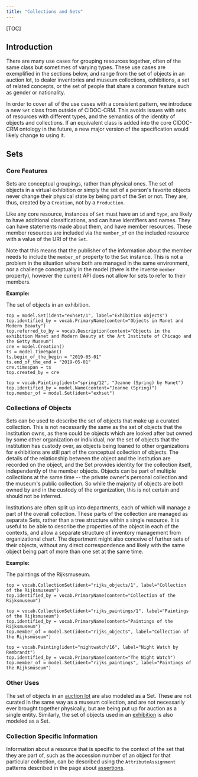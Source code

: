 ```yaml
---
title: "Collections and Sets"
---
```


[TOC]

## Introduction

There are many use cases for grouping resources together, often of the same class but sometimes of varying types.  These use cases are exemplified in the sections below, and range from the set of objects in an auction lot, to dealer inventories and museum collections, exhibitions, a set of related concepts, or the set of people that share a common feature such as gender or nationality.

In order to cover all of the use cases with a consistent pattern, we introduce a new `Set` class from outside of CIDOC-CRM. This avoids issues with sets of resources with different types, and the semantics of the identity of objects and collections. If an equivalent class is added into the core CIDOC-CRM ontology in the future, a new major version of the specification would likely change to using it.

## Sets

### Core Features

Sets are conceptual groupings, rather than physical ones.  The set of objects in a virtual exhibition or simply the set of a person's favorite objects never change their physical state by being part of the Set or not.  They are, thus, created by a `Creation`, not by a `Production`.

Like any core resource, instances of `Set` must have an `id` and `type`, are likely to have additional classifications, and can have identifiers and names. They can have statements made about them, and have member resources.  These member resources are included via the `member_of` on the included resource with a value of the URI of the `Set`.  

Note that this means that the publisher of the information about the member needs to include the `member_of` property to the `Set` instance. This is not a problem in the situation where both are managed in the same environment, nor a challenge conceptually in the model (there is the inverse `member` property), however the current API does not allow for sets to refer to their members.

__Example:__

The set of objects in an exhibition.

```crom
top = model.Set(ident="exhset/1", label="Exhibition objects")
top.identified_by = vocab.PrimaryName(content="Objects in Manet and Modern Beauty")
top.referred_to_by = vocab.Description(content="Objects in the exhibition Manet and Modern Beauty at the Art Institute of Chicago and the Getty Museum")
cre = model.Creation()
ts = model.TimeSpan()
ts.begin_of_the_begin = "2019-05-01"
ts.end_of_the_end = "2019-05-01"
cre.timespan = ts
top.created_by = cre
```

```crom
top = vocab.Painting(ident="spring/12", "Jeanne (Spring) by Manet")
top.identified_by = model.Name(content="Jeanne (Spring)")
top.member_of = model.Set(ident="exhset")
```


### Collections of Objects

Sets can be used to describe the set of objects that make up a curated collection. This is not necessarily the same as the set of objects that the institution owns, as there could be objects which are looked after but owned by some other organization or individual, nor the set of objects that the institution has custody over, as objects being loaned to other organizations for exhibitions are still part of the conceptual collection of objects. The details of the relationship between the object and the institution are recorded on the object, and the Set provides identity for the collection itself, independently of the member objects.  Objects can be part of multiple collections at the same time -- the private owner's personal collection and the museum's public collection.  So while the majority of objects are both owned by and in the custody of the organization, this is not certain and should not be inferred.

Institutions are often split up into departments, each of which will manage a part of the overall collection. These parts of the collection are managed as separate Sets, rather than a tree structure within a single resource.  It is useful to be able to describe the properties of the object in each of the contexts, and allow a separate structure of inventory management from organizational chart. The department might also conceive of further sets of their objects, without any direct correspondence and likely with the same object being part of more than one set at the same time.

__Example:__

The paintings of the Rijksmuseum.

```crom
top = vocab.CollectionSet(ident="rijks_objects/1", label="Collection of the Rijksmuseum")
top.identified_by = vocab.PrimaryName(content="Collection of the Rijksmuseum")
```

```crom
top = vocab.CollectionSet(ident="rijks_paintings/1", label="Paintings of the Rijksmuseum")
top.identified_by = vocab.PrimaryName(content="Paintings of the Rijksmuseum")
top.member_of = model.Set(ident="rijks_objects", label="Collection of the Rijksmuseum")
```

```crom
top = vocab.Painting(ident="nightwatch/16", label="Night Watch by Rembrandt")
top.identified_by = vocab.PrimaryName(content="The Night Watch")
top.member_of = model.Set(ident="rijks_paintings", label="Paintings of the Rijksmuseum")
```

### Other Uses

The set of objects in an [auction lot](/model/provenance/auctions.html#set-of-objects) are also modeled as a Set. These are not curated in the same way as a museum collection, and are not necessarily ever brought together physically, but are being put up for auction as a single entity.  Similarly, the set of objects used in an [exhibition](/model/exhibition/#objects) is also modeled as a Set.

### Collection Specific Information

Information about a resource that is specific to the context of the set that they are part of, such as the accession number of an object for that particular collection, can be described using the `AttributeAssignment` patterns described in the page about [assertions](/model/assertion/#context-specific-assertions).

<!--
## Collections over Time

Collections are not static over time but instead change as objects are acquired and sold, stolen or given to new owners. Recording these states results in some complexity, as we still want to be able to refer to objects in a previous context, rather than just their current context. It is useful, for example, to record the accession or stock number of an object in previous collections or as assigned by dealerships and auction houses.  For collections that never change once finished, this isn't a problem.  The object can be considered to always be part of the auction lot.  However for museum or dealer collections, it is important to distinguish between the objects that are currently part of that collection and the objects that have ever been part of the collection. 

Much of the time this is an unnecessary complication that can be safely ignored, as the information systems only know about the current state. If it is important, then read on.

### Adding and Removing Resources

Objects are rarely added and removed from collections without further contextual information, there is almost always some larger activity that results in the change.  The ownership of the object is transferred to the organization which prompts it to be accessioned into the collection, and subsequently an accession number Identifier as assigned to it.

There are two activities, `Addition` and `Removal`, which mirror the same activities of Joining and Leaving for members of Groups.  These may be included in the object representation, to further expand upon the `member_of` relationship.

```crom
top = vocab.Painting(ident="auto int-per-segment", label="Painting", art=1)
coll = vocab.CollectionSet()
top.member_of = coll
add = model.Addition()
top.added_member_by = add
add.added_to = coll
add.carried_out_by = model.Person(label="Museum Registrar")
ts = model.TimeSpan()
ts.begin_of_the_begin = "1954-01-01T00:00:00Z"
ts.end_of_the_end = "1955-01-01T00:00:00Z"
add.timespan = ts
```
-->
